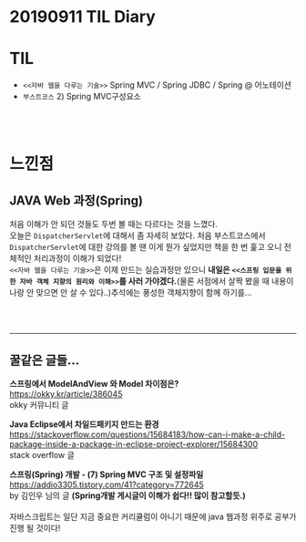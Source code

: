 # 20190911 TIL Diary

# **TIL** <br>
- `<<자바 웹을 다루는 기술>>` Spring MVC / Spring JDBC / Spring @ 어노테이션
- `부스트코스` 2) Spring MVC구성요소 

<br><br>

# **느낀점** <br>
## JAVA Web 과정(Spring)
처음 이해가 안 되던 것들도 두번 볼 때는 다르다는 것을 느꼈다.<br>
오늘은 `DispatcherServlet`에 대해서 좀 자세히 보았다. 처음 부스트코스에서 `DispatcherServlet`에 대한 강의를 볼 땐 이게 뭔가 싶었지만 책을 한 번 훑고 오니 전체적인 처리과정이 이해가 되었다! <br>
`<<자바 웹을 다루는 기술>>`은 이제 만드는 실습과정만 있으니 **내일은 `<<스프링 입문을 위한 자바 객체 지향의 원리와 이해>>`를 사러 가야겠다.**(물론 서점에서 살짝 봤을 때 내용이 나랑 안 맞으면 안 살 수 있다..)추석에는 풍성한 객체지향이 함께 하기를...


<br><br>
* * *

## **꿀같은 글들...**

**스프링에서 ModelAndView 와 Model 차이점은?** <br>
https://okky.kr/article/386045 <br>
okky 커뮤니티 글 <br>

**Java Eclipse에서 차일드패키지 만드는 환경** <br>
https://stackoverflow.com/questions/15684183/how-can-i-make-a-child-package-inside-a-package-in-eclipse-project-explorer/15684300 <br>
stack overflow 글 <br>

**스프링(Spring) 개발 - (7) Spring MVC 구조 및 설정파일** <br>
https://addio3305.tistory.com/41?category=772645 <br>
by 김인우  님의 글  **(Spring개발 게시글이 이해가 쉽다!! 많이 참고할듯.)**
<br><br>
자바스크립트는 일단 지금 중요한 커리큘럼이 아니기 때문에 java 웹과정 위주로 공부가 진행 될 것이다!